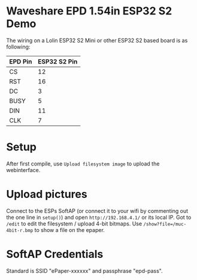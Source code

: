 # Waveshare EPD 1.54in ESP32 S2 Demo

The wiring on a Lolin ESP32 S2 Mini or other ESP32 S2 based board is as following:

| EPD Pin | ESP32 S2 Pin |
| ------- | ------------ |
| CS      | 12           |
| RST     | 16           |
| DC      | 3            |
| BUSY    | 5            |
| DIN     | 11           |
| CLK     | 7            |

# Setup
After first compile, use `Upload filesystem image` to upload the webinterface.
# Upload pictures
Connect to the ESPs SoftAP (or connect it to your wifi by commenting out the one line in `setup()`) and open `http://192.168.4.1/` or its local IP.
Got to `/edit` to edit the filesystem / upload 4-bit bitmaps.
Use `/show?file=/muc-4bit-r.bmp` to show a file on the epaper.
# SoftAP Credentials
Standard is SSID "ePaper-xxxxxx" and passphrase "epd-pass".